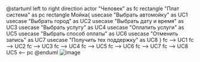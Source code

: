 @startuml
left to right direction
actor "Человек" as fc
rectangle "Плат система" as pc
rectangle Мойка{
  usecase "Выбрать автомойку" as UC1
  usecase "Выбрать город" as UC2
  usecase "Выбрать дату и время" as UC3
  usecase "Выбрать услугу" as UC4 
usecase "Оплатить услуги" as UC5
  usecase "Выбрать способ оплаты" as UC6
 usecase "Отменить запись" as UC7
 usecase "Получить тех поддержку" as UC8
}
fc --> UC1
fc --> UC2
fc --> UC3 
fc --> UC4
fc --> UC5 
fc --> UC6
fc --> UC7
fc --> UC8
UC5 <-- pc
@enduml
![image](https://github.com/user-attachments/assets/8abada8e-626b-41b0-80c6-31f4bc637980)


